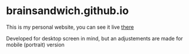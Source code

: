 # brainsandwich.github.io

This is my personal website, you can see it live [there](https://brainsandwich.github.io)

Developed for desktop screen in mind, but an adjustements are made for mobile (portrait) version
